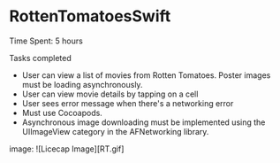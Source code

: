 RottenTomatoesSwift
===================

Time Spent: 5 hours


Tasks completed

 - User can view a list of movies from Rotten Tomatoes. Poster images must be loading asynchronously.
 - User can view movie details by tapping on a cell
 - User sees error message when there's a networking error
 - Must use Cocoapods.
 - Asynchronous image downloading must be implemented using the UIImageView category in the AFNetworking library.


image:
![Licecap Image][RT.gif]

